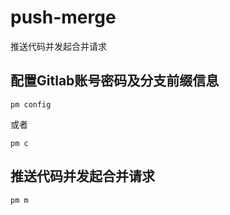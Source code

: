 # push-merge
推送代码并发起合并请求

## 配置Gitlab账号密码及分支前缀信息
```shell
pm config
```
或者
```shell
pm c
```

## 推送代码并发起合并请求
```shell
pm m
```